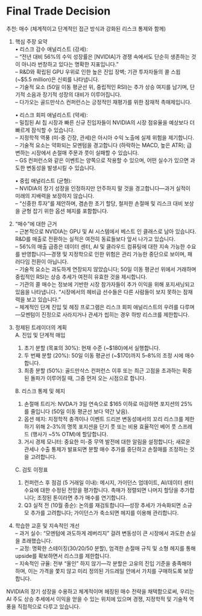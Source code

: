 # Final Trade Decision

추천: 매수 (체계적이고 단계적인 접근 방식과 강화된 리스크 통제와 함께)

1. 핵심 주장 요약  
   • 리스크 감수 애널리스트 (강세):  
     – “전년 대비 56%의 수익 성장률은 [NVIDIA]가 경쟁 속에서도 단순히 생존하는 것이 아니라 번창하고 있다는 명확한 지표입니다.”  
     – R&D와 확립된 GPU 우위로 인한 높은 진입 장벽; 기관 투자자들의 콜 스윕 (~$5.5 million)은 신뢰를 나타냅니다.  
     – 기술적 요소 (50일 이동 평균선 위, 중립적인 RSI)는 추가 상승 여지를 남기며, 단기적 소음과 장기적 성장의 대비가 이루어집니다.  
     – 다가오는 골드만삭스 컨퍼런스는 긍정적인 재평가를 위한 잠재적 촉매제입니다.  

   • 리스크 회피 애널리스트 (약세):  
     – 밀집된 AI 칩 시장과 빠른 신규 진입자들이 NVIDIA의 시장 점유율을 예상보다 더 빠르게 잠식할 수 있습니다.  
     – 지정학적 역풍 (미-중 긴장, 관세)은 아시아 수익 노출에 실제 위험을 제기합니다.  
     – 기술적 요소는 약화되는 모멘텀을 경고합니다 (하락하는 MACD, 높은 ATR); 급변하는 시장에서 손절매 주문과 풋이 실패할 수 있습니다.  
     – GS 컨퍼런스와 같은 이벤트는 양쪽으로 작용할 수 있으며, 어떤 실수가 있으면 과도한 변동성을 발생시킬 수 있습니다.  

   • 중립 애널리스트 (균형):  
     – NVIDIA의 장기 성장을 인정하지만 안주하지 말 것을 경고합니다—과거 실적이 미래의 지배력을 보장하지 않습니다.  
     – “신중한 투자”를 제안하며, 겸손한 초기 할당, 철저한 손절매 및 리스크 대비 보상을 균형 잡기 위한 옵션 헤지를 포함합니다.  

2. “매수”에 대한 근거  
   – 근본적으로 NVIDIA는 GPU 및 AI 시스템에서 베스트 인 클래스로 남아 있습니다. R&D를 매출로 전환하는 실적은 여전히 동료들보다 앞서 나가고 있습니다.  
   – 56%의 매출 급증은 데이터 센터, AI 및 클라우드 컴퓨팅에 대한 지속 가능한 수요를 반영합니다—경쟁 및 지정학으로 인한 위험은 관리 가능한 중단으로 보이며, 패러다임 전환이 아닙니다.  
   – 기술적 요소는 과도하게 연장되지 않았습니다; 50일 이동 평균선 위에서 거래하며 중립적인 RSI는 상승 추세가 여전히 유효한 것을 제시합니다.  
   – 기관의 콜 매수는 정보에 기반한 시장 참가자들이 추가 이익을 위해 포지셔닝되고 있음을 나타냅니다. “시장에서의 헤비급 선수들은 다른 사람들이 보지 못하는 잠재력을 보고 있습니다.”  
   – 체계적인 단계 진입 및 헤징 프로그램은 리스크 회피 애널리스트의 우려를 다루며—모멘텀이 진정으로 사라지거나 관세가 씹히는 경우 하방 리스크를 제한합니다.  

3. 정제된 트레이더의 계획  
   A. 진입 및 단계적 매입  
     1. 초기 분할 (목표의 30%): 현재 수준 (~$180)에서 실행합니다.  
     2. 두 번째 분할 (20%): 50일 이동 평균선 (~$170)까지 5–8%의 조정 시에 매수합니다.  
     3. 최종 분할 (50%): 골드만삭스 컨퍼런스 이후 또는 최근 고점을 초과하는 확증된 돌파가 이루어질 때, 그중 먼저 오는 시점으로 합니다.  

   B. 리스크 통제 및 헤지  
     1. 손절매 트리거: NVDA가 3일 연속으로 $165 이하로 마감하면 포지션의 25%를 줄입니다 (50일 이동 평균선 보다 약간 낮음).  
     2. 옵션 헤지: 지정학적 충격이나 이벤트 드리븐 변동성에서의 꼬리 리스크를 제한하기 위해 2–3%의 명목 포지션을 단기 풋 또는 비용 효율적인 베어 풋 스프레드 (행사가 ~5% OTM)에 할당합니다.  
     3. 거시 경제 모니터: 중요한 미-중 무역 발전에 대한 알림을 설정합니다; 새로운 관세나 수출 통제가 발표되면 분할 매수 추가를 중단하고 손절매를 조정하는 것을 고려합니다.  

   C. 검토 이정표  
     1. 컨퍼런스 후 점검 (5 거래일 이내): 메시지, 가이던스 업데이트, AI/데이터 센터 수요에 대한 수정된 전망을 평가합니다. 촉매가 정렬되면 나머지 할당을 추가합니다; 조정된 톤이라면 추가 매수를 연기합니다.  
     2. Q3 실적 전 (10월 중순): 논의를 재검토합니다—성장 추세가 가속화되면 소규모 추가를 고려합니다; 가이던스가 축소되면 헤지를 이용해 관리합니다.  

4. 학습한 교훈 및 지속적인 개선  
   – 과거 실수: “모멘텀에 과도하게 레버리지” 걸려 변동성이 큰 시장에서 과도한 손실을 초래했습니다.  
   – 교정: 명확한 스테이징(30/20/50 분할), 엄격한 손절매 규칙 및 소형 헤지를 통해 upside를 확보하면서 리스크를 제한합니다.  
   – 지속적인 규율: 전부 “올인” 하지 않기—각 분할은 고유의 진입 기준을 충족해야 하며, 이는 가격을 쫓지 않고 미리 정의된 가드레일 안에서 가치를 구매하도록 보장합니다.  

NVIDIA의 장기 성장을 수용하고 체계적이며 헤징된 매수 전략을 채택함으로써, 우리는 AI 주도 상승 추세에서 이익을 얻을 수 있는 위치에 있으며 경쟁, 지정학적 및 기술적 역풍을 직접적으로 다루고 있습니다.
